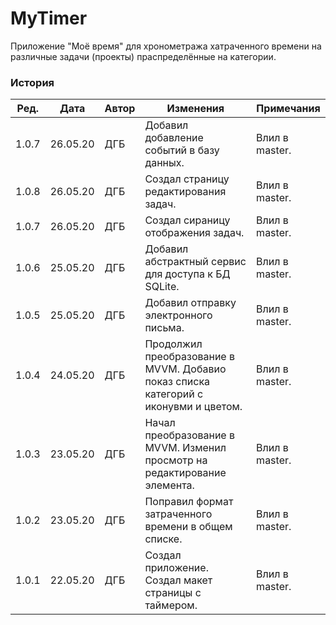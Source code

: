 # MyTimer

Приложение "Моё время" для хронометража хатраченного времени на различные задачи (проекты) праспределённые на категории.

### История
| Ред. | Дата | Автор | Изменения | Примечания |
|------|------|-------|-----------|------------|
| 1.0.7 | 26.05.20 | ДГБ | Добавил добавление событий в базу данных. | Влил в master. |
| 1.0.8 | 26.05.20 | ДГБ | Создал страницу редактирования задач. | Влил в master. |
| 1.0.7 | 26.05.20 | ДГБ | Создал сираницу отображения задач. | Влил в master. |
| 1.0.6 | 25.05.20 | ДГБ | Добавил абстрактный сервис для доступа к БД SQLite. | Влил в master. |
| 1.0.5 | 25.05.20 | ДГБ | Добавил отправку электронного письма. | Влил в master. |
| 1.0.4 | 24.05.20 | ДГБ | Продолжил преобразование в MVVM. Добавио показ списка категорий с иконувми и цветом. | Влил в master. |
| 1.0.3 | 23.05.20 | ДГБ | Начал преобразование в MVVM. Изменил просмотр на редактирование элемента. | Влил в master. |
| 1.0.2 | 23.05.20 | ДГБ | Поправил формат затраченного времени в общем списке. | Влил в master. |
| 1.0.1 | 22.05.20 | ДГБ | Создал приложение. Создал макет страницы с таймером. | Влил в master. |
